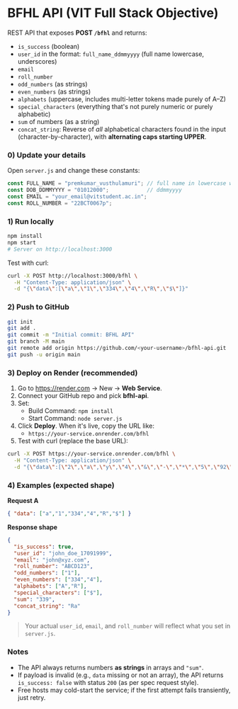 # BFHL API (VIT Full Stack Objective)

REST API that exposes **POST `/bfhl`** and returns:
- `is_success` (boolean)
- `user_id` in the format: `full_name_ddmmyyyy` (full name lowercase, underscores)
- `email`
- `roll_number`
- `odd_numbers` (as strings)
- `even_numbers` (as strings)
- `alphabets` (uppercase, includes multi-letter tokens made purely of A–Z)
- `special_characters` (everything that's not purely numeric or purely alphabetic)
- `sum` of numbers (as a string)
- `concat_string`: Reverse of *all* alphabetical characters found in the input (character-by-character), with **alternating caps starting UPPER**.

### 0) Update your details
Open `server.js` and change these constants:
```js
const FULL_NAME = "premkumar_vusthulamuri"; // full name in lowercase with underscores
const DOB_DDMMYYYY = "01012000";            // ddmmyyyy
const EMAIL = "your_email@vitstudent.ac.in";
const ROLL_NUMBER = "22BCT0067p";
```

### 1) Run locally
```bash
npm install
npm start
# Server on http://localhost:3000
```

Test with curl:
```bash
curl -X POST http://localhost:3000/bfhl \
  -H "Content-Type: application/json" \
  -d "{\"data\":[\"a\",\"1\",\"334\",\"4\",\"R\",\"$\"]}"
```

### 2) Push to GitHub
```bash
git init
git add .
git commit -m "Initial commit: BFHL API"
git branch -M main
git remote add origin https://github.com/<your-username>/bfhl-api.git
git push -u origin main
```

### 3) Deploy on Render (recommended)
1. Go to https://render.com → New → **Web Service**.
2. Connect your GitHub repo and pick **bfhl-api**.
3. Set:
   - Build Command: `npm install`
   - Start Command: `node server.js`
4. Click **Deploy**. When it's live, copy the URL like:
   - `https://your-service.onrender.com/bfhl`
5. Test with curl (replace the base URL):
```bash
curl -X POST https://your-service.onrender.com/bfhl \
  -H "Content-Type: application/json" \
  -d "{\"data\":[\"2\",\"a\",\"y\",\"4\",\"&\",\"-\",\"*\",\"5\",\"92\",\"b\"]}"
```

### 4) Examples (expected shape)

**Request A**
```json
{ "data": ["a","1","334","4","R","$"] }
```
**Response shape**
```json
{
  "is_success": true,
  "user_id": "john_doe_17091999",
  "email": "john@xyz.com",
  "roll_number": "ABCD123",
  "odd_numbers": ["1"],
  "even_numbers": ["334","4"],
  "alphabets": ["A","R"],
  "special_characters": ["$"],
  "sum": "339",
  "concat_string": "Ra"
}
```

> Your actual `user_id`, `email`, and `roll_number` will reflect what you set in `server.js`.

### Notes
- The API always returns numbers **as strings** in arrays and `"sum"`.
- If payload is invalid (e.g., `data` missing or not an array), the API returns `is_success: false` with status `200` (as per spec request style).
- Free hosts may cold-start the service; if the first attempt fails transiently, just retry.
